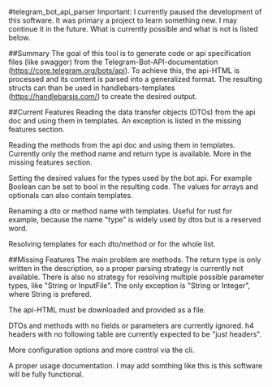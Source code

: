 #telegram_bot_api_parser
Important: I currently paused the development of this software. 
It was primary a project to learn something new. 
I may continue it in the future. What is currently possible and what is not is listed below. 


##Summary
The goal of this tool is to generate code or api specification files (like swagger) from the Telegram-Bot-API-documentation (https://core.telegram.org/bots/api).
To achieve this, the api-HTML is processed and its content is parsed into a generalized format. 
The resulting structs can than be used in handlebars-templates (https://handlebarsjs.com/) to create the desired output.

##Current Features
Reading the data transfer objects (DTOs) from the api doc and using them in templates. An exception is listed in the missing features section.

Reading the methods from the api doc and using them in templates. Currently only the method name and return type is available. More in the missing features section.

Setting the desired values for the types used by the bot api. For example Boolean can be set to bool in the resulting code. The values for arrays and optionals can also contain templates.

Renaming a dto or method name with templates. Useful for rust for example, because the name "type" is widely used by dtos but is a reserved word.

Resolving templates for each dto/method or for the whole list.

##Missing Features
The main problem are methods. The return type is only written in the description, so a proper parsing strategy is currently not available.
There is also no strategy for resolving multiple possible parameter types, like "String or InputFile". The only exception is "String or Integer", where String is prefered.

The api-HTML must be downloaded and provided as a file.

DTOs and methods with no fields or parameters are currently ignored. h4 headers with no following table are currently expected to be "just headers".

More configuration options and more control via the cli.

A proper usage documentation. I may add somthing like this is this software will be fully functional. 